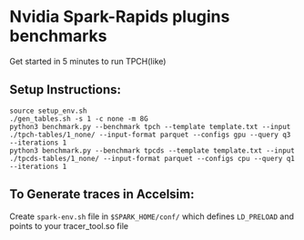 # Nvidia Spark-Rapids plugins benchmarks
Get started in 5 minutes to run TPCH(like)

## Setup Instructions:

```
source setup_env.sh
./gen_tables.sh -s 1 -c none -m 8G
python3 benchmark.py --benchmark tpch --template template.txt --input ./tpch-tables/1_none/ --input-format parquet --configs gpu --query q3 --iterations 1
python3 benchmark.py --benchmark tpcds --template template.txt --input ./tpcds-tables/1_none/ --input-format parquet --configs cpu --query q1 --iterations 1
```

## To Generate traces in Accelsim:
Create `spark-env.sh` file in `$SPARK_HOME/conf/` which defines `LD_PRELOAD` and points to your tracer_tool.so file
